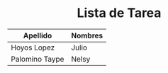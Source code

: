 <h1 align="center">Lista de Tarea</h1>

| Apellido | Nombres |   
|----------|---------|
| Hoyos Lopez   | Julio  |
| Palomino Taype | Nelsy     |
